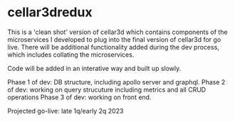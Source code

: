 # cellar3dredux
This is a 'clean shot' version of cellar3d which contains components of the microservices I developed to plug into the final version of cellar3d for go live. 
There will be additional functionality added during the dev process, which includes collating the microservices. 

Code will be added in an interative way and built up slowly.

Phase 1 of dev: DB structure, including apollo server and graphql.
Phase 2 of dev: working on query strucuture including metrics and all CRUD operations
Phase 3 of dev: working on front end.

Projected go-live: late 1q/early 2q 2023
